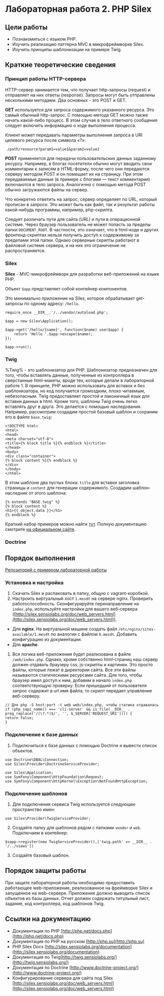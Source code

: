 # Лабораторная работа 2. PHP Silex

## Цели работы
- Познакомиться с языком PHP.
- Изучить реализацию паттерна MVC в микрофреймворке Silex.
- Изучить принципы шаблонизации на примере Twig.

## Краткие теоретические сведения

### Принцип работы HTTP-сервера

HTTP-сервер занимается тем, что получает http-запросы (request) и отправляет на них ответы (response). Запросы могут быть отправлены несколькими методами. Два основных - это POST и GET.

**GET** используется для запроса содержимого указанного ресурса. Это самый обычный http-запрос. С помощью метода GET можно также начать какой-либо процесс. В этом случае в тело ответного сообщения следует включить информацию о ходе выполнения процесса.

Клиент может передавать параметры выполнения запроса в URI целевого ресурса после символа «?»:
```
 /path/resource?param1=value1&param2=value2 
```

**POST** применяется для передачи пользовательских данных заданному ресурсу. Например, в блогах посетители обычно могут вводить свои комментарии к записям в HTML-форму, после чего они передаются серверу методом POST и он помещает их на страницу. При этом передаваемые данные (в примере с блогами — текст комментария) включаются в тело запроса. Аналогично с помощью метода POST обычно загружаются файлы на сервер.

Что конкретно ответить на запрос, сервер определяет по URL, который прописан в запросе. Это может быть как файл, так и результат работы какой-нибудь программы, например, php-скрипта.

Следует различать пути для сайта (URL) и пути в операционной системе. Через браузер пользователь не может попасть за пределы папки `DOCUMENT_ROOT`. В частности, это означает, что в html-коде и других фронтенд-скриптах нельзя получить доступ к содержимому за пределами этой папки. Однако серверные скрипты работают в файловой системе сервера, и на них это ограничение не распространяется.

### Silex

**Silex** - MVC-микрофреймворк для разработки веб-приложений на языке PHP.


Объект `$app` представляет собой контейнер компонентов.

Это минимально приложение на Silex, которое обрабатывает get-запросы по одному адресу: `/hello`.

```
require_once __DIR__.'/../vendor/autoload.php'; 

$app = new Silex\Application(); 

$app->get('/hello/{name}', function($name) use($app) { 
    return 'Hello '.$app->escape($name); 
}); 

$app->run(); 
```

### Twig
%Twig% - это шаблонизатор для PHP. Шаблонизатор предназначен для того, чтобы вставлять данные, полученные из контроллера в сверстанные html-макеты, вроде тех, которые делали в лабораторной работе 1. В принципе, PHP можно использовать для вставок и без шаблонизатора, но код получается громоздким, плохо читаемым, небезопасным. Twig предоставляет простой и лаконичный язык для вставки данных в html. Кроме того, шаблоны Twig очень легко вставлять друг в друга. Это делается с помощью наследования. Например, рассмотрим создадим простой базовый шаблон и сохраним его в файле `base.twig`:
```
<!DOCTYPE html>
<html>
<head>
<meta charset="utf-8">
<title>{% block title %}{% endblock %}</title>
</head>
<body>
<div class="container">
{% block content %}{% endblock %}
</div>
</body>
</html>
```
В этом шаблоне два пустых блока: `title` для вставки заголовка страницы и `content` для генерации содержимого. Создадим шаблон-наследник от этого шаблона:
```
{% extends "BASE.twig" %}
{% block content %}
<h1>{{ object.data }}</h1>
{% endblock %}
```
Краткий набор примеров можно найти [тут](Cheat-list-Twig). Полную документацию смотрите [на официальном сайте](http://twig.sensiolabs.org/documentation).

### Doctrine

## Порядок выполнения
[Репозиторий с примером лабораторной работы ](https://github.com/mesdt/hw1)
### Установка и настройка 
1. Скачать Silex и распаковать в папку, общую с vagrant-коробкой. 
1. Настроить виртуальный хост `1.mesdt` на сервере nginx. Проверить работоспособность. Сконфигурируйте перенаправление на `index.php`, используйте настройки для вашего веб-сервера ([http://silex.sensiolabs.org/doc/web_servers.html](http://silex.sensiolabs.org/doc/web_servers.html)).
- Для **nginx**. На виртуальной машине создать файл `/etc/nginx/sites-available/1.mesdt` по аналогии с файлом `0.mesdt`. Добавить конфигурацию из документации.
- Для **apache**.
1. Вся логика веб-приложения будет реализована в файле `/web/index.php`. Однако, кроме собственно html-страниц наш сервер должен отдавать браузеру css, js-скрипты и картинки. Это просто файлы, которые лежат в директории сайта. Все эти файлы называются статическими ресурсами сайта. Для того, чтобы браузер имел доступ к ним, добавим в начало `index.php` соответствующую проверку. Если пришедший от пользователя запрос содержит в url имя файла, то скрипт передает управление веб-серверу.
   
```
// Для php -S host:port -t web web/index.php, чтобы статика отдавалась
if (php_sapi_name() === 'cli-server' && is_file(__DIR__ . preg_replace('/(\?.*)$/', '', $_SERVER['REQUEST_URI']))) {
return false;
}
```

### Подключение к базе данных
1. Подключиться к базе данных с помощью Doctrine и вывести список объектов.
```
use Doctrine\DBAL\Connection;
use Silex\Provider\DoctrineServiceProvider;
```

```
use Silex\Application;
use Symfony\Component\HttpFoundation\Request;
use Symfony\Component\HttpKernel\Exception\NotFoundHttpException;
```
### Подключение шаблонов
1. Для подключения сервиса Twig используется следующее пространство имен:
```
use Silex\Provider\TwigServiceProvider;
```
2. Создайте папку для шаблонов рядом с папками `vendor` и `web`. Подключаем в контейнер:
```
$sapp->register(new TwigServiceProvider(),['twig.path' => __DIR__ . '/../views']) 
```
3. Создайте базовый шаблон.


## Порядок защиты работы
При защите лабораторной работы необходимо предоставить работающее web-приложение, реализованное на фреймворке Silex и запущенное на web-сервере. Приложение должно выводить список объектов из базы данных.
Отчет должен содержать титульный лист, задание, код контроллера, код шаблонов Twig.

## Ссылки на документацию
- Документация по PHP [http://php.net/docs.php](http://php.net/docs.php)
- Документация по PHP на русском [http://php.su](http://php.su)
- PHP Silex Docs [http://silex.sensiolabs.org/documentation](http://silex.sensiolabs.org/documentation)
- Документация по Twig[http://twig.sensiolabs.org/](http://twig.sensiolabs.org/)
- Документация по Doctrine [http://www.doctrine-project.org/](http://www.doctrine-project.org/)
- Конфигурирование сервера для сайта под Silex [http://silex.sensiolabs.org/doc/web_servers.html](http://silex.sensiolabs.org/doc/web_servers.html)